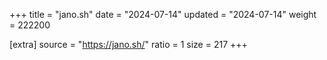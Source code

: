 +++
title = "jano.sh"
date = "2024-07-14"
updated = "2024-07-14"
weight = 222200

[extra]
source = "https://jano.sh/"
ratio = 1
size = 217
+++
